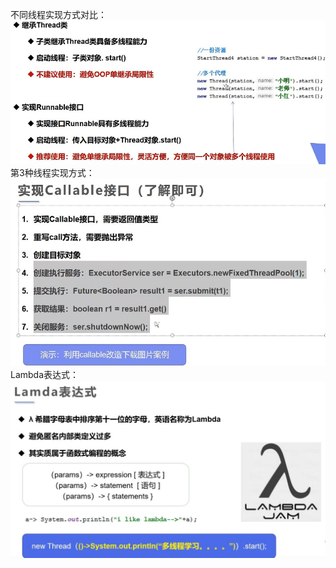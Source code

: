 不同线程实现方式对比：
![不同线程实现方式对比](src\main\resources\md\Snipaste_2022-04-15_11-32-33.jpg)
第3种线程实现方式：
![实现Callable接口](src\main\resources\md\Snipaste_2022-04-18_14-23-07.jpg)
Lambda表达式：
![Lamda表达式](src\main\resources\md\Snipaste_2022-04-19_08-56-23.jpg)